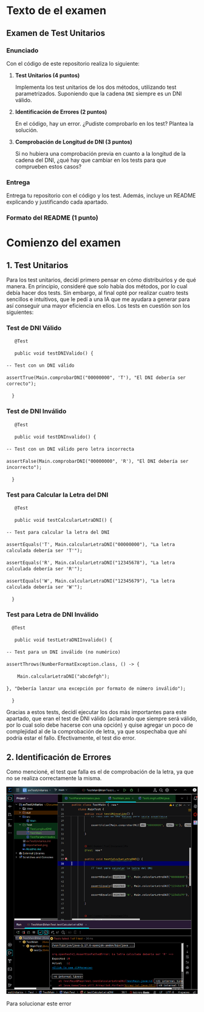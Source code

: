 # Texto de el examen

## Examen de Test Unitarios

### Enunciado


Con el código de este repositorio realiza lo siguiente:


1. **Test Unitarios (4 puntos)**

   Implementa los test unitarios de los dos métodos, utilizando test parametrizados. Suponiendo que la cadena `DNI` siempre es un DNI válido.


2. **Identificación de Errores (2 puntos)**

   En el código, hay un error. ¿Pudiste comprobarlo en los test? Plantea la solución.


3. **Comprobación de Longitud de DNI (3 puntos)**

   Si no hubiera una comprobación previa en cuanto a la longitud de la cadena del DNI, ¿qué hay que cambiar en los tests para que comprueben estos casos?


### Entrega


Entrega tu repositorio con el código y los test. Además, incluye un README explicando y justificando cada apartado.


### Formato del README (1 punto)

# Comienzo del examen

## 1. Test Unitarios


Para los test unitarios, decidí primero pensar en cómo distribuirlos y de qué manera. En principio, consideré que solo había dos métodos, por lo cual debía hacer dos tests. Sin embargo, al final opté por realizar cuatro tests sencillos e intuitivos, que le pedí a una IA que me ayudara a generar para así conseguir una mayor eficiencia en ellos. Los tests en cuestión son los siguientes:


### Test de DNI Válido

       @Test

       public void testDNIValido() {

    -- Test con un DNI válido

    assertTrue(Main.comprobarDNI("00000000", 'T'), "El DNI debería ser correcto");

      }


### Test de DNI Inválido


       @Test

       public void testDNInvalido() {

    -- Test con un DNI válido pero letra incorrecta

    assertFalse(Main.comprobarDNI("00000000", 'R'), "El DNI debería ser incorrecto");

      }


### Test para Calcular la Letra del DNI


       @Test

       public void testCalcularLetraDNI() {

    -- Test para calcular la letra del DNI

    assertEquals('T', Main.calcularLetraDNI("00000000"), "La letra calculada debería ser 'T'");

    assertEquals('R', Main.calcularLetraDNI("12345678"), "La letra calculada debería ser 'R'");

    assertEquals('W', Main.calcularLetraDNI("12345679"), "La letra calculada debería ser 'W'");

      }


### Test para Letra de DNI Inválido


      @Test

       public void testLetraDNIInvalido() {

    -- Test para un DNI inválido (no numérico)

    assertThrows(NumberFormatException.class, () -> {

        Main.calcularLetraDNI("abcdefgh");

    }, "Debería lanzar una excepción por formato de número inválido");

      }


Gracias a estos tests, decidí ejecutar los dos más importantes para este apartado, que eran el test de DNI válido (aclarando que siempre será válido, por lo cual solo debe hacerse con una opción) y quise agregar un poco de complejidad al de la comprobación de letra, ya que sospechaba que ahí podría estar el fallo. Efectivamente, el test dio error.


## 2. Identificación de Errores


Como mencioné, el test que falla es el de comprobación de la letra, ya que no se realiza correctamente la misma.


![Detección de errores](testfallido.png)

Para solucionar este error